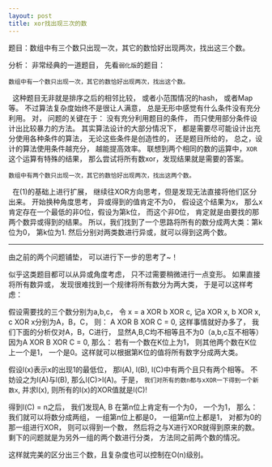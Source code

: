 ```yaml
---
layout: post
title: xor找出现三次的数
---
```


题目：数组中有三个数只出现一次，其它的数恰好出现两次，找出这三个数。

分析： 非常经典的一道题目， 先看`弱化版`的题目：

```
数组中有一个数只出现一次，其它的数恰好出现两次，找出这个数。
```

&nbsp;&nbsp;这种题目无非就是排序之后的相邻比较， 或者小范围情况的hash， 或者Map等。
不过算法复杂度始终不是很让人满意， 总是无形中感觉有什么条件没有充分利用。
对， 问题的关键在于： 没有充分利用题目的条件， 而只使用部分条件设计出比较暴力的方法。
其实算法设计的大部分情况下， 都是需要尽可能设计出充分使用各种条件的算法， 无论这些条件是创造性的， 还是题目所给的， 总之，设计的算法使用条件越充分， 越能提高效率。
联想到两个相同的数的运算中，`XOR`这个运算有特殊的结果， 那么尝试将所有数xor，发现结果就是需要的答案。
<br>

```
数组中有两个数只出现一次，其它的数恰好出现两次，找出这两个数。
```

&nbsp;&nbsp;在(1)的基础上进行扩展， 继续往XOR方向思考，但是发现无法直接将他们区分出来。 开始换种角度思考， 异或得到的值肯定不为0， 假设这个结果为x， 那么x肯定存在一个最低的非0位，假设为第k位， 而这个非0位， 肯定就是由要找的那两个数异或得到的结果。 所以，我们找到了一个思路将所有的数分成两大类：第k位为0， 第k位为1. 然后分别对两类数进行异或，就可以得到这两个数。

---
由之前的两个问题铺垫， 可以进行下一步的思考了~！

似乎这类题目都可以从异或角度考虑， 只不过需要稍微进行一点变形。 如果直接将所有数异或， 发现很难找到一个规律将所有数分为两大类， 于是可以这样考虑：

假设需要找的三个数分别为a,b,c， 令 x = a XOR b XOR c, 记a XOR x, b XOR x, c XOR x分别为A，B，C， 则：
A XOR B XOR C = 0, 这样事情就好办多了， 我们下面的分析仅对A，B，C进行， 显然A,B,C均不相等且不为0（a,b,c互不相等）
因为A XOR B XOR C = 0, 那么： 若有一个数在K位上为1， 则其他两个数在K位上一个是1， 一个是0。这样就可以根据第K位的值将所有数字分成两大类。


假设l(x)表示x的出现1的最低位， 那l(A), l(B), l(C)中有两个且只有两个相等。 不妨设之为l(A)与l(B), 那么l(C)>l(A)。于是， `我们对所有的数n都与xXOR一下得到一个新数x`, 并求l(x), 则所有的l(x)的XOR值就是l(C)!

得到l(C) = n之后， 我们发现A, B 在第n位上肯定有一个为0， 一个为1， 那么：我们就可以将数分成两组， 一组第n位上都是0， 一组第n位上都是1， 对都为0的那一组进行XOR， 则可以得到一个数， 然后将之与X进行XOR就得到原来的数。 剩下的问题就是为另外一组的两个数进行分类， 方法同之前两个数的情况。

这样就完美的区分出三个数，且复杂度也可以控制在O(n)级别。

